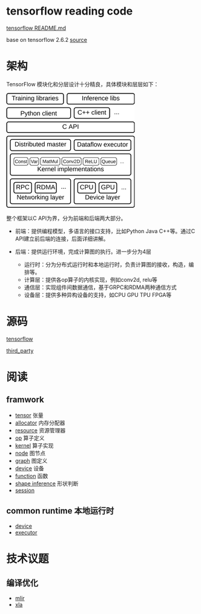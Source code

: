 tensorflow reading code
===
[tensorflow README.md](README.md)

base on tensorflow 2.6.2 [source](https://github.com/tensorflow/tensorflow/releases/tag/v2.6.2)

# 架构
TensorFlow 模块化和分层设计十分精良，具体模块和层层如下：

![](images/tf.png)

整个框架以C API为界，分为前端和后端两大部分。
* 前端：提供编程模型，多语言的接口支持，比如Python Java C++等。通过C API建立前后端的连接，后面详细讲解。

* 后端：提供运行环境，完成计算图的执行。进一步分为4层   
  * 运行时：分为分布式运行时和本地运行时，负责计算图的接收，构造，编排等。
  * 计算层：提供各op算子的内核实现，例如conv2d, relu等
  * 通信层：实现组件间数据通信，基于GRPC和RDMA两种通信方式
  * 设备层：提供多种异构设备的支持，如CPU GPU TPU FPGA等

# 源码
[tensorflow](tensorflow/README.md)

[third_party](third_party/README.md)

# 阅读

## framwork

* [tensor](docs/framework_tensor.md) 张量
* [allocator](docs/framework_allocator.md) 内存分配器
* [resource](docs/framework_resource.md) 资源管理器
* [op](docs/framework_op.md) 算子定义
* [kernel](docs/framework_kernel.md) 算子实现
* [node](docs/framework_node.md) 图节点
* [graph](docs/framework_graph.md) 图定义
* [device](docs/framework_device.md) 设备
* [function](docs/framework_function.md) 函数
* [shape inference](docs/framework_shape_inference.md) 形状判断
* [session](docs/session.md)

## common runtime 本地运行时

* [device](docs/common_runtime_device.md)
* [executor](docs/common_runtime_executor.md)
# 技术议题

## 编译优化

* [mlir](tensorflow/compiler/mlir/README.md)
* [xla](tensorflow/compiler/xla/README.md)
